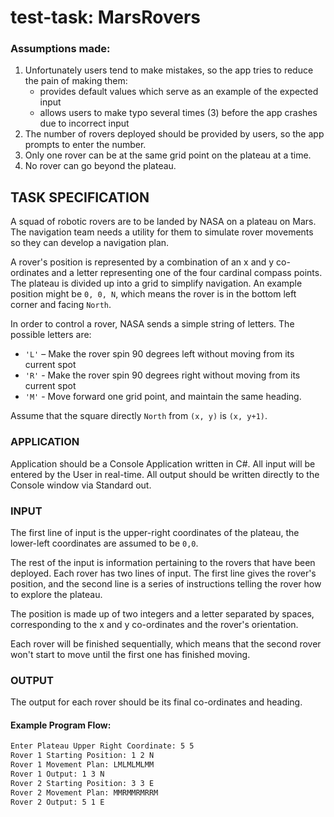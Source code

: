 # test-task: MarsRovers

### Assumptions made:
1. Unfortunately users tend to make mistakes, so the app tries to reduce the pain of making them:
    - provides default values which serve as an example of the expected input
    - allows users to make typo several times (3) before the app crashes due to incorrect input
2. The number of rovers deployed should be provided by users, so the app prompts to enter the number.
3. Only one rover can be at the same grid point on the plateau at a time.
4. No rover can go beyond the plateau. 


## TASK SPECIFICATION
A squad of robotic rovers are to be landed by NASA on a plateau on Mars. The navigation team needs a utility for them to simulate rover movements so they can develop a navigation plan.

A rover's position is represented by a combination of an x and y co-ordinates and a letter representing one of the four cardinal compass points. The plateau is divided up into a grid to simplify navigation. An example position might be `0, 0, N`, which means the rover is in the bottom left corner and facing `North`.

In order to control a rover, NASA sends a simple string of letters. The possible letters are:
- `'L'` – Make the rover spin 90 degrees left without moving from its current spot
- `'R'` - Make the rover spin 90 degrees right without moving from its current spot
- `'M'` - Move forward one grid point, and maintain the same heading.

Assume that the square directly `North` from `(x, y)` is `(x, y+1)`.

### APPLICATION
Application should be a Console Application written in C#. All input will be entered by the User in real-time. All output should be written directly to the Console window via Standard out.

### INPUT
The first line of input is the upper-right coordinates of the plateau, the lower-left coordinates are assumed to be `0,0`.

The rest of the input is information pertaining to the rovers that have been deployed. Each rover has two lines of input. The first line gives the rover's position, and the second line is a series of instructions telling the rover how to explore the plateau.

The position is made up of two integers and a letter separated by spaces, corresponding to the x
and y co-ordinates and the rover's orientation.

Each rover will be finished sequentially, which means that the second rover won't start to move
until the first one has finished moving.

### OUTPUT
The output for each rover should be its final co-ordinates and heading.

#### Example Program Flow:
```bash
Enter Plateau Upper Right Coordinate: 5 5
Rover 1 Starting Position: 1 2 N
Rover 1 Movement Plan: LMLMLMLMM
Rover 1 Output: 1 3 N
Rover 2 Starting Position: 3 3 E
Rover 2 Movement Plan: MMRMMRMRRM
Rover 2 Output: 5 1 E
```
